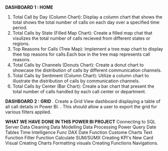 **DASHBOARD 1 : HOME**
1. Total Call by Day (Column Chart): Display a column chart that shows the total shows the total number of calls on each day over a specified time period.
2. Total Calls by State (Filled Map Chart): Create a filled map chat that visulizes the total number of calls recieved from different states or regions.
3. Top Reasons for Calls (Tree Map): Implement a tree map chart to display thee top reasons for calls.Each box in the tree map represents call reasons.
4. Total Calls by Channels (Donuts Chart): Create a donut chart to showcase the distribution of calls by different communication channels.
5. Total Calls by Sentiment (Column Chart): Utilize a column chart to illustrate the distribution of calls by communication channels.
6. Total Calls by Center (Bar Chart): Create a bar chart that present the total number of calls handled by each call center or department.

**DASHBOARD 2 : GRID**
. Create a Grid View dashboard displaying a table of all call details in Power BI.
. This should allow a user to export the grid for various filters applied.

**WHAT WE HAVE DONE IN THIS POWER BI PROJECT**
Connecting to SQL Server
Data Cleaning
Data Modelling
Data Processing
Power Query
Date Tables
Time Intelligence Func
DAX
Date Function
Custome Charts
Text Function
Filter Function
Calculate 
SUM/SUMX
Creating KPI's
New Card Visual
Creating Charts
Formatting visuals
Creating Functions
Navigations.
